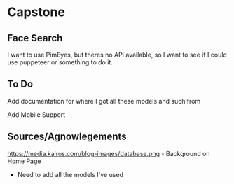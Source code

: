 # Capstone

## Face Search

I want to use PimEyes, but theres no API available, so I want to see if I could use puppeteer or something to do it.

## To Do

Add documentation for where I got all these models and such from

Add Mobile Support

## Sources/Agnowlegements

<https://media.kairos.com/blog-images/database.png> - Background on Home Page

- Need to add all the models I've used
